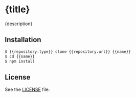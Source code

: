 # {title}
{description}

## Installation

```sh
$ {{repository.type}} clone {{repository.url}} {{name}}
$ cd {{name}}
$ npm install
```

##

## License
See the [LICENSE](./LICENSE) file.
